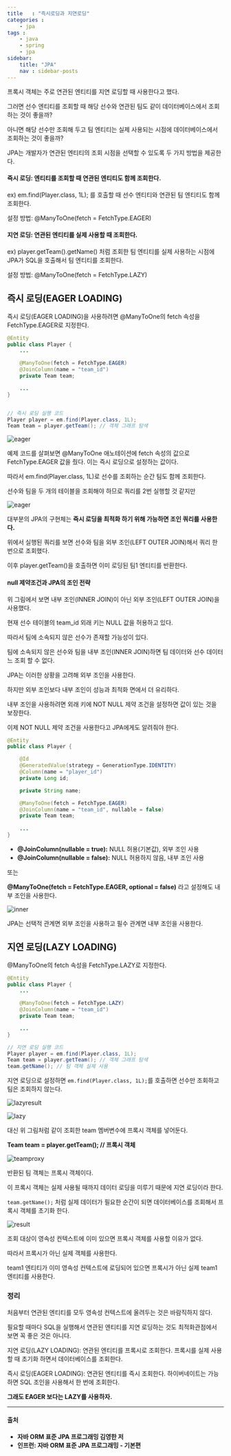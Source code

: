 ```yaml
---
title   : "즉시로딩과 지연로딩"
categories : 
    - jpa
tags : 
    - java
    - spring
    - jpa
sidebar:
    title: "JPA"
    nav : sidebar-posts
---  
```



프록시 객체는 주로 연관된 엔티티를 지연 로딩할 때 사용한다고 했다.  

그러면 선수 엔티티를 조회할 때 해당 선수와 연관된 팀도 같이 데이터베이스에서 조회하는 것이 좋을까?  

아니면 해당 선수만 조회해 두고 팀 엔티티는 실제 사용되는 시점에 데이터베이스에서 조회하는 것이 좋을까?  

JPA는 개발자가 연관된 엔티티의 조회 시점을 선택할 수 있도록 두 가지 방법을 제공한다.  

#### 즉시 로딩: 엔티티를 조회할 때 연관된 엔티티도 함께 조회한다.  

ex) em.find(Player.class, 1L); 를 호출할 때 선수 엔티티와 연관된 팀 엔티티도 함께 조회한다.  

설정 방법: @ManyToOne(fetch = FetchType.EAGER)  


#### 지연 로딩: 연관된 엔티티를 실제 사용할 때 조회한다.  

ex) player.getTeam().getName() 처럼 조회한 팀 엔티티를 실제 사용하는 시점에 JPA가 SQL을 호출해서 팀 엔티티를 조회한다.  

설정 방법: @ManyToOne(fetch = FetchType.LAZY)  


## 즉시 로딩(EAGER LOADING)  

즉시 로딩(EAGER LOADING)을 사용하려면 @ManyToOne의 fetch 속성을 FetchType.EAGER로 지정한다.  

```java
@Entity
public class Player {
    ...

    @ManyToOne(fetch = FetchType.EAGER)
    @JoinColumn(name = "team_id")
    private Team team;

    ...
}


// 즉시 로딩 실행 코드
Player player = em.find(Player.class, 1L);
Team team = player.getTeam(); // 객체 그래프 탐색
```  
![eager](/assets/img/JPA/eagerlazy/eager.PNG)  

예제 코드를 살펴보면 @ManyToOne 애노테이션에 fetch 속성의 값으로 FetchType.EAGER 값을 줬다. 이는 즉시 로딩으로 설정하는 값이다.  

따라서 em.find(Player.class, 1L)로 선수를 조회하는 순간 팀도 함께 조회한다.  

선수와 팀을 두 개의 테이블을 조회해야 하므로 쿼리를 2번 실행할 것 같지만  

![eager](/assets/img/JPA/eagerlazy/outer.PNG)  



대부분의 JPA의 구현체는 **즉시 로딩을 최적화 하기 위해 가능하면 조인 쿼리를 사용한다.**  

위에서 실행된 쿼리를 보면 선수와 팀을 외부 조인(LEFT OUTER JOIN)해서 쿼리 한 번으로 조회했다.  

이후 player.getTeam()을 호출하면 이미 로딩된 팀1 엔티티를 반환한다.  

#### null 제약조건과 JPA의 조인 전략  

위 그림에서 보면 내부 조인(INNER JOIN)이 아닌 외부 조인(LEFT OUTER JOIN)을 사용했다.  

현재 선수 테이블의 team_id 외래 키는 NULL 값을 허용하고 있다.  

따라서 팀에 소속되지 않은 선수가 존재할 가능성이 있다.  

팀에 소속되지 않은 선수와 팀을 내부 조인(INNER JOIN)하면 팀 데이터와 선수 데이터느 조회 할 수 없다.  

JPA는 이러한 상황을 고려해 외부 조인을 사용한다.  

하지만 외부 조인보다 내부 조인이 성능과 최적화 면에서 더 유리하다.  

내부 조인을 사용하려면 외래 키에 NOT NULL 제약 조건을 설정하면 값이 있는 것을 보장한다.  

이제 NOT NULL 제약 조건을 사용한다고 JPA에게도 알려줘야 한다.  

```java
@Entity
public class Player {

    @Id
    @GeneratedValue(strategy = GenerationType.IDENTITY)
    @Column(name = "player_id")
    private Long id;

    private String name;

    @ManyToOne(fetch = FetchType.EAGER)
    @JoinColumn(name = "team_id", nullable = false)
    private Team team;
    
    ...
}
```  

- **@JoinColumn(nullable = true):** NULL 허용(기본값), 외부 조인 사용
- **@JoinColumn(nullable = false):** NULL 허용하지 않음, 내부 조인 사용  

또는  

**@ManyToOne(fetch = FetchType.EAGER, optional = false)** 라고 설정해도 내부 조인을 사용한다.  

![inner](/assets/img/JPA/eagerlazy/inner.PNG)  

JPA는 선택적 관계면 외부 조인을 사용하고 필수 관계면 내부 조인을 사용한다.  

## 지연 로딩(LAZY LOADING)  

@ManyToOne의 fetch 속성을 FetchType.LAZY로 지정한다.  

```java
@Entity
public class Player {
    ...

    @ManyToOne(fetch = FetchType.LAZY)
    @JoinColumn(name = "team_id")
    private Team team;

    ...
}

// 지연 로딩 실행 코드
Player player = em.find(Player.class, 1L);
Team team = player.getTeam(); // 객체 그래프 탐색
team.getName(); // 팀 객체 실제 사용
```  

지연 로딩으로 설정하면 `em.find(Player.class, 1L);`를 호출하면 선수만 조회하고 팀은 조회하지 않는다.  

![lazyresult](/assets/img/JPA/eagerlazy/lazyresult.PNG)  

![lazy](/assets/img/JPA/eagerlazy/lazy.PNG)  

대신 위 그림처럼 같이 조회한 team 멤버변수에 프록시 객체를 넣어둔다.  

**Team team = player.getTeam(); // 프록시 객체**  

![teamproxy](/assets/img/JPA/eagerlazy/teamproxy.PNG)  

반환된 팀 객체는 프록시 객체이다.  

이 프록시 객체는 실제 사용될 때까지 데이터 로딩을 미루기 때문에 지연 로딩이라 한다.  

`team.getName();` 처럼 실제 데이터가 필요한 순간이 되면 데이터베이스를 조회해서 프록시 객체를 초기화 한다.  

![result](/assets/img/JPA/eagerlazy/result.PNG)  

조회 대상이 영속성 컨텍스트에 이미 있으면 프록시 객체를 사용할 이유가 없다.  

따라서 프록시가 아닌 실제 객체를 사용한다.  

team1 엔티티가 이미 영속성 컨텍스트에 로딩되어 있으면 프록시가 아닌 실제 team1 엔티티를 사용한다.  

### 정리  

처음부터 연관된 엔티티를 모두 영속성 컨텍스트에 올려두는 것은 바람직하지 않다.  

필요할 때마다 SQL을 실행해서 연관된 엔티티를 지연 로딩하는 것도 최적화관점에서 보면 꼭 좋은 것은 아니다.  

지연 로딩(LAZY LOADING): 연관된 엔티티를 프록시로 조회한다. 프록시를 실제 사용할 때 초기화 하면서 데이터베이스를 조회한다.  

즉시 로딩(EAGER LOADING): 연관된 엔티티를 즉시 조회한다. 하이버네이트는 가능하면 SQL 조인을 사용해서 한 번에 조회한다.  

**그래도 EAGER 보다는 LAZY를 사용하자.**

---

#### 출처  
- **자바 ORM 표준 JPA 프로그래밍 김영한 저**  
- **인프런: 자바 ORM 표준 JPA 프로그래밍 - 기본편**  